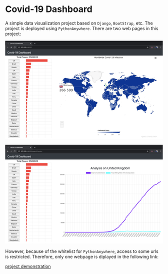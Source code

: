 # Covid-19 Dashboard

A simple data visualization project based on `Django`, `BootStrap`, etc. The project is deployed using `PythonAnywhere`. There are two web pages in this project:

![page_1](./image/page_1.png "page_1")

![page_2](./image/page_2.png "page_2")

However, because of the whitelist for `PythonAnywhere`, access to some urls is restricted. Therefore, only one webpage is diplayed in the following link:

[project demonstration](http://leslietang.pythonanywhere.com/selectCountry)